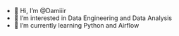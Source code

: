 - 👋 Hi, I’m @Damiiir
- 👀 I’m interested in Data Engineering and Data Analysis
- 🌱 I’m currently learning Python and Airflow

<!---
Damiiir/Damiiir is a ✨ special ✨ repository because its `README.md` (this file) appears on your GitHub profile.
You can click the Preview link to take a look at your changes.
--->
